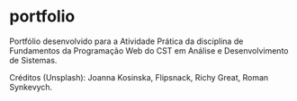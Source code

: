 # portfolio
Portfólio desenvolvido para a Atividade Prática da disciplina de Fundamentos da Programação Web do CST em Análise e Desenvolvimento de Sistemas.

Créditos (Unsplash):
Joanna Kosinska,
Flipsnack,
Richy Great,
Roman Synkevych.

